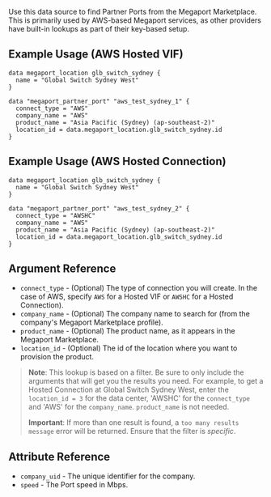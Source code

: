 Use this data source to find Partner Ports from the Megaport Marketplace. This is primarily used by AWS-based Megaport services, as other providers have built-in lookups as part of their key-based setup.

## Example Usage (AWS Hosted VIF)
```
data megaport_location glb_switch_sydney {
  name = "Global Switch Sydney West"
}

data "megaport_partner_port" "aws_test_sydney_1" {
  connect_type = "AWS"
  company_name = "AWS"
  product_name = "Asia Pacific (Sydney) (ap-southeast-2)"
  location_id = data.megaport_location.glb_switch_sydney.id
}
```

## Example Usage (AWS Hosted Connection)
```
data megaport_location glb_switch_sydney {
  name = "Global Switch Sydney West"
}

data "megaport_partner_port" "aws_test_sydney_2" {
  connect_type = "AWSHC"
  company_name = "AWS"
  product_name = "Asia Pacific (Sydney) (ap-southeast-2)"
  location_id = data.megaport_location.glb_switch_sydney.id
}
```

## Argument Reference
 - `connect_type` - (Optional) The type of connection you will create. In the case of AWS, specify `AWS` for a Hosted VIF or `AWSHC` for a Hosted Connection).
 - `company_name` - (Optional) The company name to search for (from the company's Megaport Marketplace profile).
 - `product_name` - (Optional) The product name, as it appears in the Megaport Marketplace.
 - `location_id` - (Optional) The id of the location where you want to provision the product.

> **Note**: This lookup is based on a filter. Be sure to only include the arguments that will get you the results you need.
> For example, to get a Hosted Connection at Global Switch Sydney West, enter the `location_id = 3` for
> the data center, 'AWSHC' for the `connect_type` and 'AWS' for the `company_name`. `product_name` is not needed. 
>
> **Important**: If more than one result is found, a `too many results message` error will be returned. Ensure that the filter is *specific*.

## Attribute Reference
- `company_uid` - The unique identifier for the company.
- `speed` - The Port speed in Mbps.
